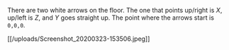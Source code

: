 There are two white arrows on the floor. The one that points up/right is *X*, up/left is *Z*, and *Y* goes straight up. The point where the arrows start is `0,0,0`.

[[/uploads/Screenshot_20200323-153506.jpeg]]